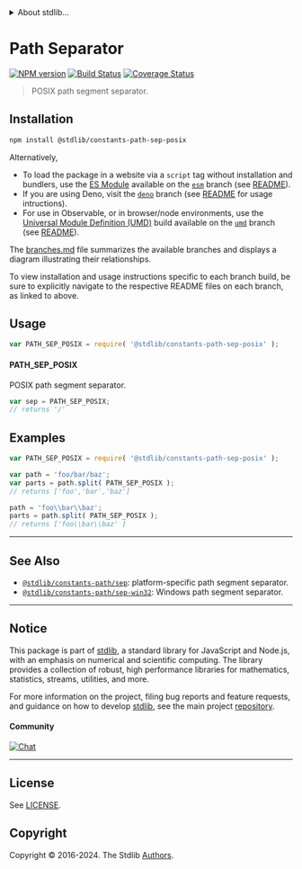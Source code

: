 <!--

@license Apache-2.0

Copyright (c) 2018 The Stdlib Authors.

Licensed under the Apache License, Version 2.0 (the "License");
you may not use this file except in compliance with the License.
You may obtain a copy of the License at

   http://www.apache.org/licenses/LICENSE-2.0

Unless required by applicable law or agreed to in writing, software
distributed under the License is distributed on an "AS IS" BASIS,
WITHOUT WARRANTIES OR CONDITIONS OF ANY KIND, either express or implied.
See the License for the specific language governing permissions and
limitations under the License.

-->


<details>
  <summary>
    About stdlib...
  </summary>
  <p>We believe in a future in which the web is a preferred environment for numerical computation. To help realize this future, we've built stdlib. stdlib is a standard library, with an emphasis on numerical and scientific computation, written in JavaScript (and C) for execution in browsers and in Node.js.</p>
  <p>The library is fully decomposable, being architected in such a way that you can swap out and mix and match APIs and functionality to cater to your exact preferences and use cases.</p>
  <p>When you use stdlib, you can be absolutely certain that you are using the most thorough, rigorous, well-written, studied, documented, tested, measured, and high-quality code out there.</p>
  <p>To join us in bringing numerical computing to the web, get started by checking us out on <a href="https://github.com/stdlib-js/stdlib">GitHub</a>, and please consider <a href="https://opencollective.com/stdlib">financially supporting stdlib</a>. We greatly appreciate your continued support!</p>
</details>

# Path Separator

[![NPM version][npm-image]][npm-url] [![Build Status][test-image]][test-url] [![Coverage Status][coverage-image]][coverage-url] <!-- [![dependencies][dependencies-image]][dependencies-url] -->

> POSIX path segment separator.

<section class="installation">

## Installation

```bash
npm install @stdlib/constants-path-sep-posix
```

Alternatively,

-   To load the package in a website via a `script` tag without installation and bundlers, use the [ES Module][es-module] available on the [`esm`][esm-url] branch (see [README][esm-readme]).
-   If you are using Deno, visit the [`deno`][deno-url] branch (see [README][deno-readme] for usage intructions).
-   For use in Observable, or in browser/node environments, use the [Universal Module Definition (UMD)][umd] build available on the [`umd`][umd-url] branch (see [README][umd-readme]).

The [branches.md][branches-url] file summarizes the available branches and displays a diagram illustrating their relationships.

To view installation and usage instructions specific to each branch build, be sure to explicitly navigate to the respective README files on each branch, as linked to above.

</section>

<section class="usage">

## Usage

```javascript
var PATH_SEP_POSIX = require( '@stdlib/constants-path-sep-posix' );
```

#### PATH_SEP_POSIX

POSIX path segment separator.

```javascript
var sep = PATH_SEP_POSIX;
// returns '/'
```

</section>

<!-- /.usage -->

<section class="examples">

## Examples

<!-- eslint no-undef: "error" -->

```javascript
var PATH_SEP_POSIX = require( '@stdlib/constants-path-sep-posix' );

var path = 'foo/bar/baz';
var parts = path.split( PATH_SEP_POSIX );
// returns ['foo','bar','baz']

path = 'foo\\bar\\baz';
parts = path.split( PATH_SEP_POSIX );
// returns ['foo\\bar\\baz' ]
```

</section>

<!-- /.examples -->

<!-- Section for related `stdlib` packages. Do not manually edit this section, as it is automatically populated. -->

<section class="related">

* * *

## See Also

-   <span class="package-name">[`@stdlib/constants-path/sep`][@stdlib/constants/path/sep]</span><span class="delimiter">: </span><span class="description">platform-specific path segment separator.</span>
-   <span class="package-name">[`@stdlib/constants-path/sep-win32`][@stdlib/constants/path/sep-win32]</span><span class="delimiter">: </span><span class="description">Windows path segment separator.</span>

</section>

<!-- /.related -->

<!-- Section for all links. Make sure to keep an empty line after the `section` element and another before the `/section` close. -->


<section class="main-repo" >

* * *

## Notice

This package is part of [stdlib][stdlib], a standard library for JavaScript and Node.js, with an emphasis on numerical and scientific computing. The library provides a collection of robust, high performance libraries for mathematics, statistics, streams, utilities, and more.

For more information on the project, filing bug reports and feature requests, and guidance on how to develop [stdlib][stdlib], see the main project [repository][stdlib].

#### Community

[![Chat][chat-image]][chat-url]

---

## License

See [LICENSE][stdlib-license].


## Copyright

Copyright &copy; 2016-2024. The Stdlib [Authors][stdlib-authors].

</section>

<!-- /.stdlib -->

<!-- Section for all links. Make sure to keep an empty line after the `section` element and another before the `/section` close. -->

<section class="links">

[npm-image]: http://img.shields.io/npm/v/@stdlib/constants-path-sep-posix.svg
[npm-url]: https://npmjs.org/package/@stdlib/constants-path-sep-posix

[test-image]: https://github.com/stdlib-js/constants-path-sep-posix/actions/workflows/test.yml/badge.svg?branch=main
[test-url]: https://github.com/stdlib-js/constants-path-sep-posix/actions/workflows/test.yml?query=branch:main

[coverage-image]: https://img.shields.io/codecov/c/github/stdlib-js/constants-path-sep-posix/main.svg
[coverage-url]: https://codecov.io/github/stdlib-js/constants-path-sep-posix?branch=main

<!--

[dependencies-image]: https://img.shields.io/david/stdlib-js/constants-path-sep-posix.svg
[dependencies-url]: https://david-dm.org/stdlib-js/constants-path-sep-posix/main

-->

[chat-image]: https://img.shields.io/gitter/room/stdlib-js/stdlib.svg
[chat-url]: https://app.gitter.im/#/room/#stdlib-js_stdlib:gitter.im

[stdlib]: https://github.com/stdlib-js/stdlib

[stdlib-authors]: https://github.com/stdlib-js/stdlib/graphs/contributors

[umd]: https://github.com/umdjs/umd
[es-module]: https://developer.mozilla.org/en-US/docs/Web/JavaScript/Guide/Modules

[deno-url]: https://github.com/stdlib-js/constants-path-sep-posix/tree/deno
[deno-readme]: https://github.com/stdlib-js/constants-path-sep-posix/blob/deno/README.md
[umd-url]: https://github.com/stdlib-js/constants-path-sep-posix/tree/umd
[umd-readme]: https://github.com/stdlib-js/constants-path-sep-posix/blob/umd/README.md
[esm-url]: https://github.com/stdlib-js/constants-path-sep-posix/tree/esm
[esm-readme]: https://github.com/stdlib-js/constants-path-sep-posix/blob/esm/README.md
[branches-url]: https://github.com/stdlib-js/constants-path-sep-posix/blob/main/branches.md

[stdlib-license]: https://raw.githubusercontent.com/stdlib-js/constants-path-sep-posix/main/LICENSE

<!-- <related-links> -->

[@stdlib/constants/path/sep]: https://github.com/stdlib-js/constants-path-sep

[@stdlib/constants/path/sep-win32]: https://github.com/stdlib-js/constants-path-sep-win32

<!-- </related-links> -->

</section>

<!-- /.links -->
